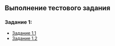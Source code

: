 ## Выполнение тестового задания

### Задание 1:

- [Задание 1.1](/1.1/Task_1.1.md)
- [Задание 1.2](/1.2/Task_1.2.md)
